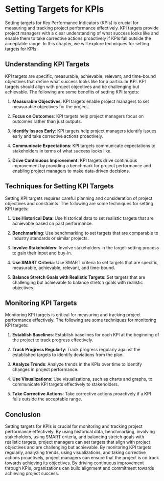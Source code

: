 # Setting Targets for KPIs

Setting targets for Key Performance Indicators (KPIs) is crucial for measuring and tracking project performance effectively. KPI targets provide project managers with a clear understanding of what success looks like and enable them to take corrective actions proactively if KPIs fall outside the acceptable range. In this chapter, we will explore techniques for setting targets for KPIs.

Understanding KPI Targets
-------------------------

KPI targets are specific, measurable, achievable, relevant, and time-bound objectives that define what success looks like for a particular KPI. KPI targets should align with project objectives and be challenging but achievable. The following are some benefits of setting KPI targets:

1. **Measurable Objectives**: KPI targets enable project managers to set measurable objectives for the project.

2. **Focus on Outcomes**: KPI targets help project managers focus on outcomes rather than just outputs.

3. **Identify Issues Early**: KPI targets help project managers identify issues early and take corrective actions proactively.

4. **Communicate Expectations**: KPI targets communicate expectations to stakeholders in terms of what success looks like.

5. **Drive Continuous Improvement**: KPI targets drive continuous improvement by providing a benchmark for project performance and enabling project managers to make data-driven decisions.

Techniques for Setting KPI Targets
----------------------------------

Setting KPI targets requires careful planning and consideration of project objectives and constraints. The following are some techniques for setting KPI targets:

1. **Use Historical Data**: Use historical data to set realistic targets that are achievable based on past performance.

2. **Benchmarking**: Use benchmarking to set targets that are comparable to industry standards or similar projects.

3. **Involve Stakeholders**: Involve stakeholders in the target-setting process to gain their input and buy-in.

4. **Use SMART Criteria**: Use SMART criteria to set targets that are specific, measurable, achievable, relevant, and time-bound.

5. **Balance Stretch Goals with Realistic Targets**: Set targets that are challenging but achievable to balance stretch goals with realistic objectives.

Monitoring KPI Targets
----------------------

Monitoring KPI targets is critical for measuring and tracking project performance effectively. The following are some techniques for monitoring KPI targets:

1. **Establish Baselines**: Establish baselines for each KPI at the beginning of the project to track progress effectively.

2. **Track Progress Regularly**: Track progress regularly against the established targets to identify deviations from the plan.

3. **Analyze Trends**: Analyze trends in the KPIs over time to identify changes in project performance.

4. **Use Visualizations**: Use visualizations, such as charts and graphs, to communicate KPI targets effectively to stakeholders.

5. **Take Corrective Actions**: Take corrective actions proactively if a KPI falls outside the acceptable range.

Conclusion
----------

Setting targets for KPIs is crucial for monitoring and tracking project performance effectively. By using historical data, benchmarking, involving stakeholders, using SMART criteria, and balancing stretch goals with realistic targets, project managers can set targets that align with project objectives and are challenging but achievable. By monitoring KPI targets regularly, analyzing trends, using visualizations, and taking corrective actions proactively, project managers can ensure that the project is on track towards achieving its objectives. By driving continuous improvement through KPIs, organizations can build alignment and commitment towards achieving project success.
